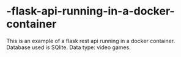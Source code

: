 # -flask-api-running-in-a-docker-container
This is an example of a flask rest api running in a docker container. Database used is SQlite. Data type: video games.
